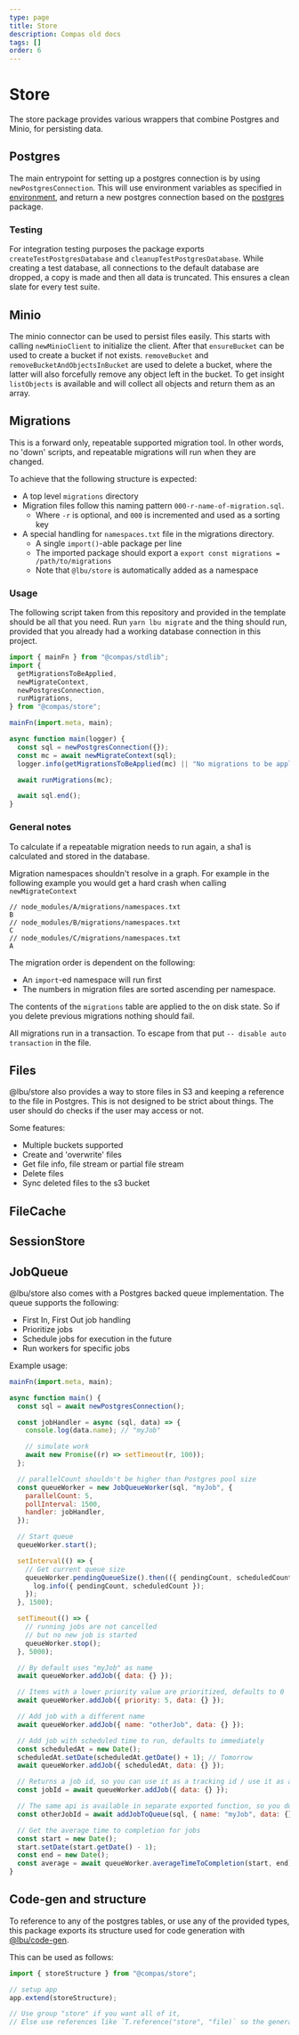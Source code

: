 ```yaml
---
type: page
title: Store
description: Compas old docs
tags: []
order: 6
---
```


# Store

The store package provides various wrappers that combine Postgres and Minio, for
persisting data.

## Postgres

The main entrypoint for setting up a postgres connection is by using
`newPostgresConnection`. This will use environment variables as specified in
[environment](/env.md), and return a new postgres connection based on the
[postgres](https://npmjs.com/packages/postgres) package.

### Testing

For integration testing purposes the package exports
`createTestPostgresDatabase` and `cleanupTestPostgresDatabase`. While creating a
test database, all connections to the default database are dropped, a copy is
made and then all data is truncated. This ensures a clean slate for every test
suite.

## Minio

The minio connector can be used to persist files easily. This starts with
calling `newMinioClient` to initialize the client. After that `ensureBucket` can
be used to create a bucket if not exists. `removeBucket` and
`removeBucketAndObjectsInBucket` are used to delete a bucket, where the latter
will also forcefully remove any object left in the bucket. To get insight
`listObjects` is available and will collect all objects and return them as an
array.

## Migrations

This is a forward only, repeatable supported migration tool. In other words, no
'down' scripts, and repeatable migrations will run when they are changed.

To achieve that the following structure is expected:

- A top level `migrations` directory
- Migration files follow this naming pattern `000-r-name-of-migration.sql`.
  - Where `-r` is optional, and `000` is incremented and used as a sorting key
- A special handling for `namespaces.txt` file in the migrations directory.
  - A single `import()`-able package per line
  - The imported package should export a
    `export const migrations = /path/to/migrations`
  - Note that `@lbu/store` is automatically added as a namespace

### Usage

The following script taken from this repository and provided in the template
should be all that you need. Run `yarn lbu migrate` and the thing should run,
provided that you already had a working database connection in this project.

```javascript
import { mainFn } from "@compas/stdlib";
import {
  getMigrationsToBeApplied,
  newMigrateContext,
  newPostgresConnection,
  runMigrations,
} from "@compas/store";

mainFn(import.meta, main);

async function main(logger) {
  const sql = newPostgresConnection({});
  const mc = await newMigrateContext(sql);
  logger.info(getMigrationsToBeApplied(mc) || "No migrations to be applied.");

  await runMigrations(mc);

  await sql.end();
}
```

### General notes

To calculate if a repeatable migration needs to run again, a sha1 is calculated
and stored in the database.

Migration namespaces shouldn't resolve in a graph. For example in the following
example you would get a hard crash when calling `newMigrateContext`

```text
// node_modules/A/migrations/namespaces.txt
B
// node_modules/B/migrations/namespaces.txt
C
// node_modules/C/migrations/namespaces.txt
A
```

The migration order is dependent on the following:

- An `import`-ed namespace will run first
- The numbers in migration files are sorted ascending per namespace.

The contents of the `migrations` table are applied to the on disk state. So if
you delete previous migrations nothing should fail.

All migrations run in a transaction. To escape from that put
`-- disable auto transaction` in the file.

## Files

@lbu/store also provides a way to store files in S3 and keeping a reference to
the file in Postgres. This is not designed to be strict about things. The user
should do checks if the user may access or not.

Some features:

- Multiple buckets supported
- Create and 'overwrite' files
- Get file info, file stream or partial file stream
- Delete files
- Sync deleted files to the s3 bucket

## FileCache

## SessionStore

## JobQueue

@lbu/store also comes with a Postgres backed queue implementation. The queue
supports the following:

- First In, First Out job handling
- Prioritize jobs
- Schedule jobs for execution in the future
- Run workers for specific jobs

Example usage:

```javascript
mainFn(import.meta, main);

async function main() {
  const sql = await newPostgresConnection();

  const jobHandler = async (sql, data) => {
    console.log(data.name); // "myJob"

    // simulate work
    await new Promise((r) => setTimeout(r, 100));
  };

  // parallelCount shouldn't be higher than Postgres pool size
  const queueWorker = new JobQueueWorker(sql, "myJob", {
    parallelCount: 5,
    pollInterval: 1500,
    handler: jobHandler,
  });

  // Start queue
  queueWorker.start();

  setInterval(() => {
    // Get current queue size
    queueWorker.pendingQueueSize().then(({ pendingCount, scheduledCount }) => {
      log.info({ pendingCount, scheduledCount });
    });
  }, 1500);

  setTimeout(() => {
    // running jobs are not cancelled
    // but no new job is started
    queueWorker.stop();
  }, 5000);

  // By default uses "myJob" as name
  await queueWorker.addJob({ data: {} });

  // Items with a lower priority value are prioritized, defaults to 0
  await queueWorker.addJob({ priority: 5, data: {} });

  // Add job with a different name
  await queueWorker.addJob({ name: "otherJob", data: {} });

  // Add job with scheduled time to run, defaults to immediately
  const scheduledAt = new Date();
  scheduledAt.setDate(scheduledAt.getDate() + 1); // Tomorrow
  await queueWorker.addJob({ scheduledAt, data: {} });

  // Returns a job id, so you can use it as a tracking id / use it as a foreign key
  const jobId = await queueWorker.addJob({ data: {} });

  // The same api is available in separate exported function, so you don't have to pass the queueWorker around
  const otherJobId = await addJobToQueue(sql, { name: "myJob", data: {} });

  // Get the average time to completion for jobs
  const start = new Date();
  start.setDate(start.getDate() - 1);
  const end = new Date();
  const average = await queueWorker.averageTimeToCompletion(start, end);
}
```

## Code-gen and structure

To reference to any of the postgres tables, or use any of the provided types,
this package exports its structure used for code generation with
[@lbu/code-gen](/code-gen.md).

This can be used as follows:

```js
import { storeStructure } from "@compas/store";

// setup app
app.extend(storeStructure);

// Use group "store" if you want all of it,
// Else use references like `T.reference("store", "file)` so the generator will only include that type.
```
